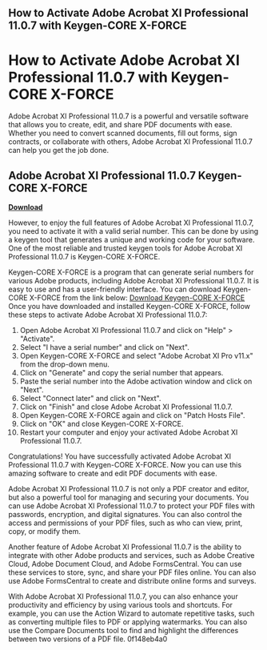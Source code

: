 ## How to Activate Adobe Acrobat XI Professional 11.0.7 with Keygen-CORE X-FORCE

  
# How to Activate Adobe Acrobat XI Professional 11.0.7 with Keygen-CORE X-FORCE
 
Adobe Acrobat XI Professional 11.0.7 is a powerful and versatile software that allows you to create, edit, and share PDF documents with ease. Whether you need to convert scanned documents, fill out forms, sign contracts, or collaborate with others, Adobe Acrobat XI Professional 11.0.7 can help you get the job done.
 
## Adobe Acrobat XI Professional 11.0.7 Keygen-CORE X-FORCE


[**Download**](https://www.google.com/url?q=https%3A%2F%2Furlin.us%2F2tK9Ts&sa=D&sntz=1&usg=AOvVaw3ula1yQahm9wLIeyG6T_Wn)

 
However, to enjoy the full features of Adobe Acrobat XI Professional 11.0.7, you need to activate it with a valid serial number. This can be done by using a keygen tool that generates a unique and working code for your software. One of the most reliable and trusted keygen tools for Adobe Acrobat XI Professional 11.0.7 is Keygen-CORE X-FORCE.
 
Keygen-CORE X-FORCE is a program that can generate serial numbers for various Adobe products, including Adobe Acrobat XI Professional 11.0.7. It is easy to use and has a user-friendly interface. You can download Keygen-CORE X-FORCE from the link below:
 [Download Keygen-CORE X-FORCE](https://keygen-core-x-force.com/download) 
Once you have downloaded and installed Keygen-CORE X-FORCE, follow these steps to activate Adobe Acrobat XI Professional 11.0.7:
 
1. Open Adobe Acrobat XI Professional 11.0.7 and click on "Help" > "Activate".
2. Select "I have a serial number" and click on "Next".
3. Open Keygen-CORE X-FORCE and select "Adobe Acrobat XI Pro v11.x" from the drop-down menu.
4. Click on "Generate" and copy the serial number that appears.
5. Paste the serial number into the Adobe activation window and click on "Next".
6. Select "Connect later" and click on "Next".
7. Click on "Finish" and close Adobe Acrobat XI Professional 11.0.7.
8. Open Keygen-CORE X-FORCE again and click on "Patch Hosts File".
9. Click on "OK" and close Keygen-CORE X-FORCE.
10. Restart your computer and enjoy your activated Adobe Acrobat XI Professional 11.0.7.

Congratulations! You have successfully activated Adobe Acrobat XI Professional 11.0.7 with Keygen-CORE X-FORCE. Now you can use this amazing software to create and edit PDF documents with ease.
  
Adobe Acrobat XI Professional 11.0.7 is not only a PDF creator and editor, but also a powerful tool for managing and securing your documents. You can use Adobe Acrobat XI Professional 11.0.7 to protect your PDF files with passwords, encryption, and digital signatures. You can also control the access and permissions of your PDF files, such as who can view, print, copy, or modify them.
 
Another feature of Adobe Acrobat XI Professional 11.0.7 is the ability to integrate with other Adobe products and services, such as Adobe Creative Cloud, Adobe Document Cloud, and Adobe FormsCentral. You can use these services to store, sync, and share your PDF files online. You can also use Adobe FormsCentral to create and distribute online forms and surveys.
 
With Adobe Acrobat XI Professional 11.0.7, you can also enhance your productivity and efficiency by using various tools and shortcuts. For example, you can use the Action Wizard to automate repetitive tasks, such as converting multiple files to PDF or applying watermarks. You can also use the Compare Documents tool to find and highlight the differences between two versions of a PDF file.
 0f148eb4a0
